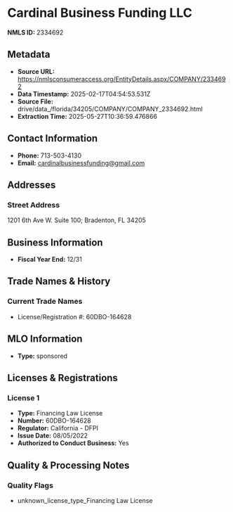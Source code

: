 # Cardinal Business Funding LLC

**NMLS ID:** 2334692

## Metadata
- **Source URL:** https://nmlsconsumeraccess.org/EntityDetails.aspx/COMPANY/2334692
- **Data Timestamp:** 2025-02-17T04:54:53.531Z
- **Source File:** drive/data_/florida/34205/COMPANY/COMPANY_2334692.html
- **Extraction Time:** 2025-05-27T10:36:59.476866

## Contact Information
- **Phone:** 713-503-4130
- **Email:** cardinalbusinessfunding@gmail.com

## Addresses
### Street Address
1201 6th Ave W. Suite 100; Bradenton, FL 34205

## Business Information
- **Fiscal Year End:** 12/31

## Trade Names & History
### Current Trade Names
- License/Registration #: 60DBO-164628

## MLO Information
- **Type:** sponsored

## Licenses & Registrations

### License 1
- **Type:** Financing Law License
- **Number:** 60DBO-164628
- **Regulator:** California - DFPI
- **Issue Date:** 08/05/2022
- **Authorized to Conduct Business:** Yes

## Quality & Processing Notes
### Quality Flags
- unknown_license_type_Financing Law License
